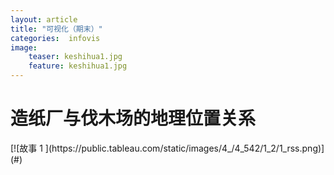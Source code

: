 ```yaml
---
layout: article 
title: "可视化（期末）"
categories:  infovis
image:
    teaser: keshihua1.jpg
    feature: keshihua1.jpg
---
```


<body>

# 造纸厂与伐木场的地理位置关系

<div class='tableauPlaceholder' id='viz1515246878207' style='position: relative'>
	<noscript>
	[![故事 1 ](https:&#47;&#47;public.tableau.com&#47;static&#47;images&#47;4_&#47;4_542&#47;1_2&#47;1_rss.png)](#)
	</noscript>
	<object class='tableauViz'  style='display:none;'>
<param name='host_url' value='https%3A%2F%2Fpublic.tableau.com%2F' /> 
<param name='embed_code_version' value='3' /> 
<param name='site_root' value='' />
<param name='name' value='4_542&#47;1_2' />
<param name='tabs' value='no' />
<param name='toolbar' value='yes' />
<param name='static_image' value='https:&#47;&#47;public.tableau.com&#47;static&#47;images&#47;4_&#47;4_542&#47;1_2&#47;1.png' /> 
<param name='animate_transition' value='yes' />
<param name='display_static_image' value='yes' />
<param name='display_spinner' value='yes' />
<param name='display_overlay' value='yes' />
<param name='display_count' value='yes' />
	</object>
</div>
            <script type='text/javascript'>
				var divElement = document.getElementById('viz1515246878207');
				var vizElement = divElement.getElementsByTagName('object')[0];
				vizElement.style.width='1016px';vizElement.style.height='991px';
				var scriptElement = document.createElement('script');
				scriptElement.src = 'https://public.tableau.com/javascripts/api/viz_v1.js';
				vizElement.parentNode.insertBefore(scriptElement, vizElement);
            </script>
</body>